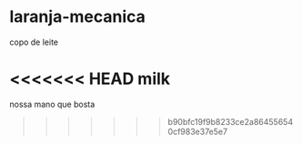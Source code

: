 # laranja-mecanica

copo de leite

<<<<<<< HEAD
milk
=======
nossa mano que bosta
>>>>>>> b90bfc19f9b8233ce2a864556540cf983e37e5e7
